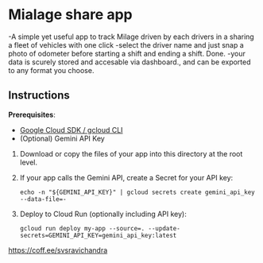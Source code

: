 # Mialage share app
-A simple yet useful app to track Milage driven by each drivers in a sharing a fleet of vehicles with one click
-select the driver name and just snap a photo of odometer before starting a shift and ending a shift. Done.
-your data is scurely stored and accesable via dashboard., and can be exported to any format you choose.


## Instructions

**Prerequisites**:
- [Google Cloud SDK / gcloud CLI](https://cloud.google.com/sdk/docs/install)
- (Optional) Gemini API Key

1. Download or copy the files of your app into this directory at the root level.
2. If your app calls the Gemini API, create a Secret for your API key:
     ```
     echo -n "${GEMINI_API_KEY}" | gcloud secrets create gemini_api_key --data-file=-
     ```

3.  Deploy to Cloud Run (optionally including API key):
    ```
    gcloud run deploy my-app --source=. --update-secrets=GEMINI_API_KEY=gemini_api_key:latest
    ```

https://coff.ee/svsravichandra
